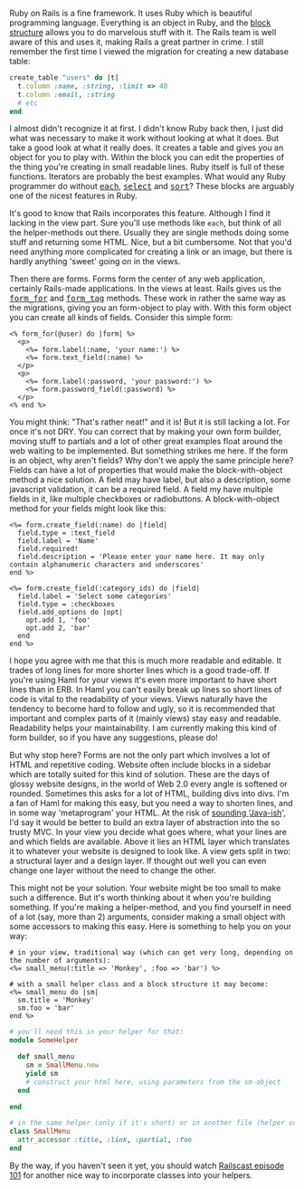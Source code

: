 Ruby on Rails is a fine framework. It uses Ruby which is beautiful programming language. Everything is an object in Ruby, and the [block structure](http://poignantguide.net/ruby/chapter-4.html#section4) allows you to do marvelous stuff with it. The Rails team is well aware of this and uses it, making Rails a great partner in crime. I still remember the first time I viewed the migration for creating a new database table:

``` ruby
create_table "users" do |t|
  t.column :name, :string, :limit => 40
  t.column :email, :string
  # etc
end
```

I almost didn't recognize it at first. I didn't know Ruby back then, I just did what was necessary to make it work without looking at what it does. But take a good look at what it really does. It creates a table and gives you an object for you to play with. Within the block you can edit the properties of the thing you're creating in small readable lines. Ruby itself is full of these functions. Iterators are probably the best examples. What would any Ruby programmer do without <tt>[each](http://www.ruby-doc.org/core/classes/Hash.html#M002889)</tt>, <tt>[select](http://www.ruby-doc.org/core/classes/Hash.html#M002900)</tt> and <tt>[sort](http://www.ruby-doc.org/core/classes/Hash.html#M002893)</tt>? These blocks are arguably one of the nicest features in Ruby.

It's good to know that Rails incorporates this feature. Although I find it lacking in the view part. Sure you'll use methods like `each`, but think of all the helper-methods out there. Usually they are single methods doing some stuff and returning some HTML. Nice, but a bit cumbersome. Not that you'd need anything more complicated for creating a link or an image, but there is hardly anything 'sweet' going on in the views.

Then there are forms. Forms form the center of any web application, certainly Rails-made applications. In the views at least. Rails gives us the <tt>[form_for](http://api.rubyonrails.com/classes/ActionView/Helpers/FormHelper.html#M000920)</tt> and <tt>[form_tag](http://api.rubyonrails.com/classes/ActionView/Helpers/FormTagHelper.html#M001036)</tt> methods. These work in rather the same way as the migrations, giving you an form-object to play with. With this form object you can create all kinds of fields. Consider this simple form:

``` erb
<% form_for(@user) do |form| %>
  <p>
    <%= form.label(:name, 'your name:') %>
    <%= form.text_field(:name) %>
  </p>
  <p>
    <%= form.label(:password, 'your password:') %>
    <%= form.password_field(:password) %>
  </p>
<% end %>
```

You might think: "That's rather neat!" and it is! But it is still lacking a lot. For once it's not DRY. You can correct that by making your own form builder, moving stuff to partials and a lot of other great examples float around the web waiting to be implemented. But something strikes me here. If the form is an object, why aren't fields? Why don't we apply the same principle here? Fields can have a lot of properties that would make the block-with-object method a nice solution. A field may have label, but also a description, some javascript validation, it can be a required field. A field my have multiple fields in it, like multiple checkboxes or radiobuttons. A block-with-object method for your fields might look like this:

``` erb
<%= form.create_field(:name) do |field|
  field.type = :text_field
  field.label = 'Name'
  field.required!
  field.description = 'Please enter your name here. It may only contain alphanumeric characters and underscores'
end %>

<%= form.create_field(:category_ids) do |field|
  field.label = 'Select some categories'
  field.type = :checkboxes
  field.add_options do |opt|
    opt.add 1, 'foo'
    opt.add 2, 'bar'
  end
end %>
```

I hope you agree with me that this is much more readable and editable. It trades of long lines for more shorter lines which is a good trade-off. If you're using Haml for your views it's even more important to have short lines than in ERB. In Haml you can't easily break up lines so short lines of code is vital to the readability of your views. Views naturally have the tendency to become hard to follow and ugly, so it is recommended that important and complex parts of it (mainly views) stay easy and readable. Readability helps your maintainability. I am currently making this kind of form builder, so if you have any suggestions, please do!

But why stop here? Forms are not the only part which involves a lot of HTML and repetitive coding. Website often include blocks in a sidebar which are totally suited for this kind of solution. These are the days of glossy website designs, in the world of Web 2.0 every angle is softened or rounded. Sometimes this asks for a lot of HTML, building divs into divs. I'm a fan of Haml for making this easy, but you need a way to shorten lines, and in some way 'metaprogram' your HTML. At the risk of [sounding ](http://blog.thinkrelevance.com/2008/4/1/relevance-raises-3-6-million-from-spelvin-capital) '[Java-ish](http://blog.zenspider.com/2008/04/id-die-of-typing.html)', I'd say it would be better to build an extra layer of abstraction into the so trusty MVC. In your view you decide what goes where, what your lines are and which fields are available. Above it lies an HTML layer which translates it to whatever your website is designed to look like. A view gets split in two: a structural layer and a design layer. If thought out well you can even change one layer without the need to change the other.

This might not be your solution. Your website might be too small to make such a difference. But it's worth thinking about it when you're building something. If you're making a helper-method, and you find yourself in need of a lot (say, more than 2) arguments, consider making a small object with some accessors to making this easy. Here is something to help you on your way:

``` erb
# in your view, traditional way (which can get very long, depending on the number of arguments):
<%= small_menu(:title => 'Monkey', :foo => 'bar') %>

# with a small helper class and a block structure it may become:
<%= small_menu do |sm|
  sm.title = 'Monkey'
  sm.foo = 'bar'
end %>
```

``` ruby
# you'll need this in your helper for that:
module SomeHelper

  def small_menu
    sm = SmallMenu.new
    yield sm
    # construct your html here, using parameters from the sm-object
  end

end

# in the same helper (only if it's short) or in another file (helper or lib)
class SmallMenu
  attr_accessor :title, :link, :partial, :foo
end
```

By the way, if you haven't seen it yet, you should watch [Railscast episode 101](http://railscasts.com/episodes/101) for another nice way to incorporate classes into your helpers.
